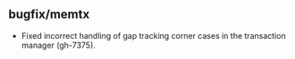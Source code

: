 ## bugfix/memtx

* Fixed incorrect handling of gap tracking corner cases in the transaction
  manager (gh-7375).
